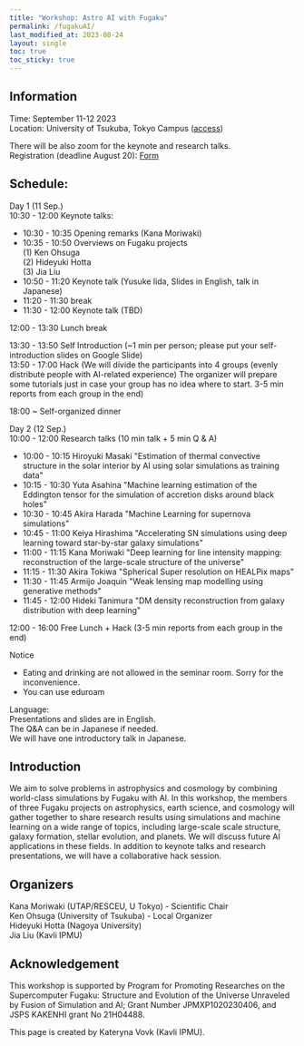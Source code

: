 ```yaml
---
title: "Workshop: Astro AI with Fugaku"
permalink: /fugakuAI/
last_modified_at: 2023-08-24
layout: single
toc: true
toc_sticky: true
---
```



## Information
Time: September 11-12 2023 \
Location: University of Tsukuba, Tokyo Campus ([access](https://www.tsukuba.ac.jp/en/about/campus-access/tokyo-campus/)) 

There will be also zoom for the keynote and research talks. \
Registration (deadline August 20): [Form](https://forms.gle/cQyGPbpcSgtWtXcr8) 

## Schedule:
Day 1 (11 Sep.) \
10:30 - 12:00 Keynote talks:
- 10:30 - 10:35 Opening remarks (Kana Moriwaki)
- 10:35 - 10:50  Overviews on Fugaku projects \
(1) Ken Ohsuga \
(2) Hideyuki Hotta \
(3) Jia Liu
- 10:50 - 11:20  Keynote talk (Yusuke Iida, Slides in English, talk in Japanese)
- 11:20 - 11:30  break
- 11:30 - 12:00  Keynote talk (TBD)
		
12:00 - 13:30 Lunch break

13:30 - 13:50 Self Introduction (~1 min per person; please put your self-introduction slides on Google Slide) \
13:50 - 17:00 Hack (We will divide the participants into 4 groups (evenly distribute people with AI-related experience)
The organizer will prepare some tutorials just in case your group has no idea where to start.
3-5 min reports from each group in the end)

18:00 ~ Self-organized dinner

Day 2 (12 Sep.) \
10:00 - 12:00 Research talks (10 min talk + 5 min Q & A) 
- 10:00 - 10:15 Hiroyuki Masaki "Estimation of thermal convective structure in the solar interior by AI using solar simulations as training data"
- 10:15 - 10:30 Yuta Asahina "Machine learning estimation of the Eddington tensor for the simulation of accretion disks around black holes"
- 10:30 - 10:45 Akira Harada "Machine Learning for supernova simulations"
- 10:45 - 11:00 Keiya Hirashima "Accelerating SN simulations using deep learning toward star-by-star galaxy simulations"
- 11:00 - 11:15 Kana Moriwaki "Deep learning for line intensity mapping: reconstruction of the large-scale structure of the universe"
- 11:15 - 11:30 Akira Tokiwa "Spherical Super resolution on HEALPix maps"
- 11:30 - 11:45 Armijo Joaquin "Weak lensing map modelling using generative methods"
- 11:45 - 12:00 Hideki Tanimura "DM density reconstruction from galaxy distribution with deep learning"

12:00 - 16:00 Free Lunch + Hack (3-5 min reports from each group in the end)

Notice
- Eating and drinking are not allowed in the seminar room. Sorry for the inconvenience.
- You can use eduroam

Language: \
Presentations and slides are in English. \
The Q&A can be in Japanese if needed. \
We will have one introductory talk in Japanese.

## Introduction
We aim to solve problems in astrophysics and cosmology by combining world-class simulations by Fugaku with AI. In this workshop, the members of three Fugaku projects on astrophysics, earth science, and cosmology will gather together to share research results using simulations and machine learning on a wide range of topics, including large-scale scale structure, galaxy formation, stellar evolution, and planets. We will discuss future AI applications in these fields. In addition to keynote talks and research presentations, we will have a collaborative hack session. 

## Organizers
Kana Moriwaki (UTAP/RESCEU, U Tokyo) - Scientific Chair \
Ken Ohsuga (University of Tsukuba) - Local Organizer\
Hideyuki Hotta (Nagoya University)\
Jia Liu (Kavli IPMU)

## Acknowledgement 
This workshop is supported by Program for Promoting Researches on the Supercomputer Fugaku: Structure and Evolution of the Universe Unraveled by Fusion of Simulation and AI; Grant Number JPMXP1020230406, and JSPS KAKENHI grant No 21H04488.

This page is created by Kateryna Vovk (Kavli IPMU).
